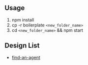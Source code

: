 ## Usage
1. npm install
2. cp -r boilerplate `<new_folder_name>`
3. cd `<new_folder_name>` && npm start


## Design List
* [find-an-agent](http://agreal.github.io/design/find-an-agent/)
